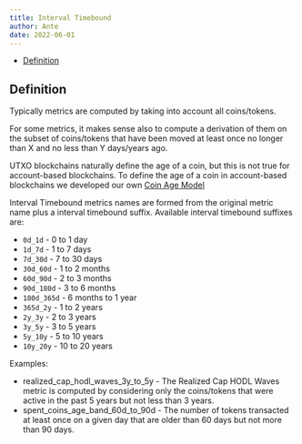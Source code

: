 ```yaml
---
title: Interval Timebound
author: Ante
date: 2022-06-01
---
```


- [Definition](#definition)

## Definition

Typically metrics are computed by taking into account all coins/tokens.

For some metrics, it makes sense also to compute a derivation of them on the
subset of coins/tokens that have been moved at least once no longer than X
and no less than Y days/years ago.

UTXO blockchains naturally define the age of a coin, but this is not true for
account-based blockchains. To define the age of a coin in account-based
blockchains we developed our own [Coin Age
Model](/metrics/details/stack-coin-age-model)

Interval Timebound metrics names are formed from the original metric name plus a
interval timebound suffix. Available interval timebound suffixes are:

- `0d_1d` - 0 to 1 day
- `1d_7d` - 1 to 7 days
- `7d_30d` - 7 to 30 days
- `30d_60d` - 1 to 2 months
- `60d_90d` - 2 to 3 months
- `90d_180d` - 3 to 6 months
- `180d_365d` - 6 months to 1 year
- `365d_2y` - 1 to 2 years
- `2y_3y` - 2 to 3 years
- `3y_5y` - 3 to 5 years
- `5y_10y` - 5 to 10 years
- `10y_20y` - 10 to 20 years

Examples:

- realized_cap_hodl_waves_3y_to_5y - The Realized Cap HODL Waves metric is
  computed by considering only the coins/tokens that were active in the past
  5 years but not less than 3 years.
- spent_coins_age_band_60d_to_90d - The number of tokens transacted at least once
  on a given day that are older than 60 days but not more than 90 days.
